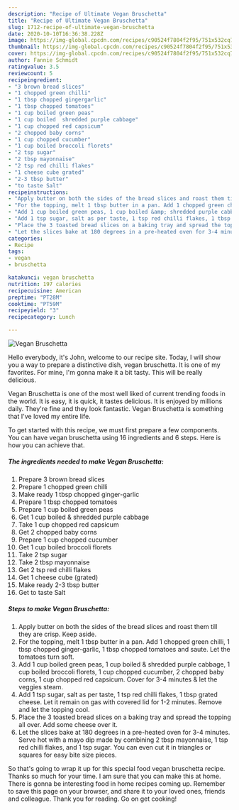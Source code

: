```yaml
---
description: "Recipe of Ultimate Vegan Bruschetta"
title: "Recipe of Ultimate Vegan Bruschetta"
slug: 1712-recipe-of-ultimate-vegan-bruschetta
date: 2020-10-10T16:36:38.228Z
image: https://img-global.cpcdn.com/recipes/c90524f7804f2f95/751x532cq70/vegan-bruschetta-recipe-main-photo.jpg
thumbnail: https://img-global.cpcdn.com/recipes/c90524f7804f2f95/751x532cq70/vegan-bruschetta-recipe-main-photo.jpg
cover: https://img-global.cpcdn.com/recipes/c90524f7804f2f95/751x532cq70/vegan-bruschetta-recipe-main-photo.jpg
author: Fannie Schmidt
ratingvalue: 3.5
reviewcount: 5
recipeingredient:
- "3 brown bread slices"
- "1 chopped green chilli"
- "1 tbsp chopped gingergarlic"
- "1 tbsp chopped tomatoes"
- "1 cup boiled green peas"
- "1 cup boiled  shredded purple cabbage"
- "1 cup chopped red capsicum"
- "2 chopped baby corns"
- "1 cup chopped cucumber"
- "1 cup boiled broccoli florets"
- "2 tsp sugar"
- "2 tbsp mayonnaise"
- "2 tsp red chilli flakes"
- "1 cheese cube grated"
- "2-3 tbsp butter"
- "to taste Salt"
recipeinstructions:
- "Apply butter on both the sides of the bread slices and roast them till they are crisp. Keep aside."
- "For the topping, melt 1 tbsp butter in a pan. Add 1 chopped green chilli, 1 tbsp chopped ginger-garlic, 1 tbsp chopped tomatoes and saute. Let the tomatoes turn soft."
- "Add 1 cup boiled green peas, 1 cup boiled &amp; shredded purple cabbage, 1 cup boiled broccoli florets, 1 cup chopped cucumber, 2 chopped baby corns, 1 cup chopped red capsicum. Cover for 3-4 minutes &amp; let the veggies steam."
- "Add 1 tsp sugar, salt as per taste, 1 tsp red chilli flakes, 1 tbsp grated cheese. Let it remain on gas with covered lid for 1-2 minutes. Remove and let the topping cool."
- "Place the 3 toasted bread slices on a baking tray and spread the topping all over. Add some cheese over it."
- "Let the slices bake at 180 degrees in a pre-heated oven for 3-4 minutes. Serve hot with a mayo dip made by combining 2 tbsp mayonnaise, 1 tsp red chilli flakes, and 1 tsp sugar. You can even cut it in triangles or squares for easy bite size pieces."
categories:
- Recipe
tags:
- vegan
- bruschetta

katakunci: vegan bruschetta 
nutrition: 197 calories
recipecuisine: American
preptime: "PT28M"
cooktime: "PT59M"
recipeyield: "3"
recipecategory: Lunch

---
```



![Vegan Bruschetta](https://img-global.cpcdn.com/recipes/c90524f7804f2f95/751x532cq70/vegan-bruschetta-recipe-main-photo.jpg)

Hello everybody, it's John, welcome to our recipe site. Today, I will show you a way to prepare a distinctive dish, vegan bruschetta. It is one of my favorites. For mine, I'm gonna make it a bit tasty. This will be really delicious.

Vegan Bruschetta is one of the most well liked of current trending foods in the world. It is easy, it is quick, it tastes delicious. It is enjoyed by millions daily. They're fine and they look fantastic. Vegan Bruschetta is something that I've loved my entire life.




To get started with this recipe, we must first prepare a few components. You can have vegan bruschetta using 16 ingredients and 6 steps. Here is how you can achieve that.

<!--inarticleads1-->

##### The ingredients needed to make Vegan Bruschetta:

1. Prepare 3 brown bread slices
1. Prepare 1 chopped green chilli
1. Make ready 1 tbsp chopped ginger-garlic
1. Prepare 1 tbsp chopped tomatoes
1. Prepare 1 cup boiled green peas
1. Get 1 cup boiled &amp; shredded purple cabbage
1. Take 1 cup chopped red capsicum
1. Get 2 chopped baby corns
1. Prepare 1 cup chopped cucumber
1. Get 1 cup boiled broccoli florets
1. Take 2 tsp sugar
1. Take 2 tbsp mayonnaise
1. Get 2 tsp red chilli flakes
1. Get 1 cheese cube (grated)
1. Make ready 2-3 tbsp butter
1. Get to taste Salt




<!--inarticleads2-->

##### Steps to make Vegan Bruschetta:

1. Apply butter on both the sides of the bread slices and roast them till they are crisp. Keep aside.
1. For the topping, melt 1 tbsp butter in a pan. Add 1 chopped green chilli, 1 tbsp chopped ginger-garlic, 1 tbsp chopped tomatoes and saute. Let the tomatoes turn soft.
1. Add 1 cup boiled green peas, 1 cup boiled &amp; shredded purple cabbage, 1 cup boiled broccoli florets, 1 cup chopped cucumber, 2 chopped baby corns, 1 cup chopped red capsicum. Cover for 3-4 minutes &amp; let the veggies steam.
1. Add 1 tsp sugar, salt as per taste, 1 tsp red chilli flakes, 1 tbsp grated cheese. Let it remain on gas with covered lid for 1-2 minutes. Remove and let the topping cool.
1. Place the 3 toasted bread slices on a baking tray and spread the topping all over. Add some cheese over it.
1. Let the slices bake at 180 degrees in a pre-heated oven for 3-4 minutes. Serve hot with a mayo dip made by combining 2 tbsp mayonnaise, 1 tsp red chilli flakes, and 1 tsp sugar. You can even cut it in triangles or squares for easy bite size pieces.




So that's going to wrap it up for this special food vegan bruschetta recipe. Thanks so much for your time. I am sure that you can make this at home. There is gonna be interesting food in home recipes coming up. Remember to save this page on your browser, and share it to your loved ones, friends and colleague. Thank you for reading. Go on get cooking!
